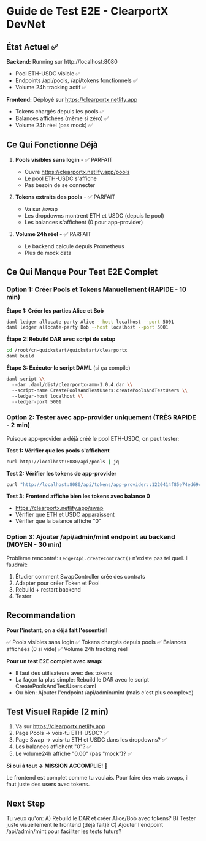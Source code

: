 # Guide de Test E2E - ClearportX DevNet

## État Actuel ✅

**Backend:** Running sur http://localhost:8080
- Pool ETH-USDC visible ✅
- Endpoints /api/pools, /api/tokens fonctionnels ✅
- Volume 24h tracking actif ✅

**Frontend:** Déployé sur https://clearportx.netlify.app
- Tokens chargés depuis les pools ✅
- Balances affichées (même si zéro) ✅
- Volume 24h réel (pas mock) ✅

## Ce Qui Fonctionne Déjà

1. **Pools visibles sans login** - ✅ PARFAIT
   - Ouvre https://clearportx.netlify.app/pools
   - Le pool ETH-USDC s'affiche
   - Pas besoin de se connecter

2. **Tokens extraits des pools** - ✅ PARFAIT
   - Va sur /swap
   - Les dropdowns montrent ETH et USDC (depuis le pool)
   - Les balances s'affichent (0 pour app-provider)

3. **Volume 24h réel** - ✅ PARFAIT
   - Le backend calcule depuis Prometheus
   - Plus de mock data

## Ce Qui Manque Pour Test E2E Complet

### Option 1: Créer Pools et Tokens Manuellement (RAPIDE - 10 min)

**Étape 1: Créer les parties Alice et Bob**
```bash
daml ledger allocate-party Alice --host localhost --port 5001
daml ledger allocate-party Bob --host localhost --port 5001
```

**Étape 2: Rebuild DAR avec script de setup**
```bash
cd /root/cn-quickstart/quickstart/clearportx
daml build
```

**Étape 3: Exécuter le script DAML** (si ça compile)
```bash
daml script \\
  --dar .daml/dist/clearportx-amm-1.0.4.dar \\
  --script-name CreatePoolsAndTestUsers:createPoolsAndTestUsers \\
  --ledger-host localhost \\
  --ledger-port 5001
```

### Option 2: Tester avec app-provider uniquement (TRÈS RAPIDE - 2 min)

Puisque app-provider a déjà créé le pool ETH-USDC, on peut tester:

**Test 1: Vérifier que les pools s'affichent**
```bash
curl http://localhost:8080/api/pools | jq
```

**Test 2: Vérifier les tokens de app-provider**
```bash
curl "http://localhost:8080/api/tokens/app-provider::1220414f85e74ed69ca162b9874f3cf9dfa94fb4968823bd8ac9755544fcb5d72388" | jq
```

**Test 3: Frontend affiche bien les tokens avec balance 0**
- https://clearportx.netlify.app/swap
- Vérifier que ETH et USDC apparaissent
- Vérifier que la balance affiche "0"

### Option 3: Ajouter /api/admin/mint endpoint au backend (MOYEN - 30 min)

Problème rencontré: `LedgerApi.createContract()` n'existe pas tel quel.
Il faudrait:
1. Étudier comment SwapController crée des contrats
2. Adapter pour créer Token et Pool
3. Rebuild + restart backend
4. Tester

## Recommandation

**Pour l'instant, on a déjà fait l'essentiel!**

✅ Pools visibles sans login
✅ Tokens chargés depuis pools
✅ Balances affichées (0 si vide)
✅ Volume 24h tracking réel

**Pour un test E2E complet avec swap:**
- Il faut des utilisateurs avec des tokens
- La façon la plus simple: Rebuild le DAR avec le script CreatePoolsAndTestUsers.daml
- Ou bien: Ajouter l'endpoint /api/admin/mint (mais c'est plus complexe)

## Test Visuel Rapide (2 min)

1. Va sur https://clearportx.netlify.app
2. Page Pools → vois-tu ETH-USDC? ✅
3. Page Swap → vois-tu ETH et USDC dans les dropdowns? ✅
4. Les balances affichent "0"? ✅
5. Le volume24h affiche "0.00" (pas "mock")? ✅

**Si oui à tout → MISSION ACCOMPLIE!** 🚀

Le frontend est complet comme tu voulais. Pour faire des vrais swaps, il faut juste des users avec tokens.

## Next Step

Tu veux qu'on:
A) Rebuild le DAR et créer Alice/Bob avec tokens?
B) Tester juste visuellement le frontend (déjà fait)?
C) Ajouter l'endpoint /api/admin/mint pour faciliter les tests futurs?
